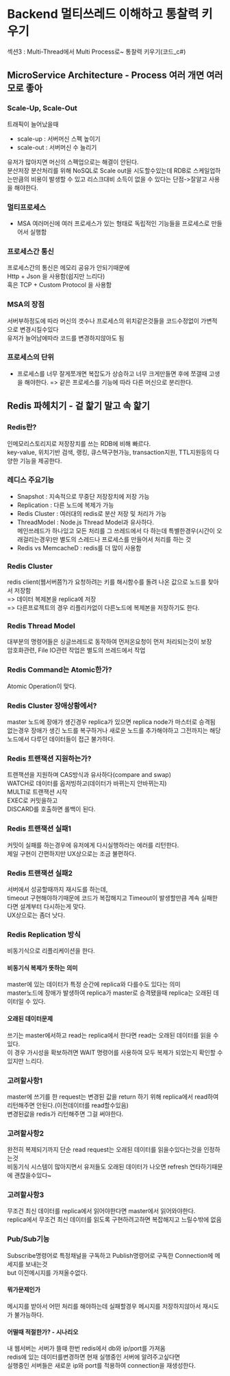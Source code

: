 # Backend 멀티쓰레드 이해하고 통찰력 키우기  
섹션3 : Multi-Thread에서 Multi Process로~ 통찰력 키우기(코드_c#)  

## MicroService Architecture - Process 여러 개면 여러모로 좋아
### Scale-Up, Scale-Out
트래픽이 늘어났을때  
- scale-up : 서버머신 스펙 높이기  
- scale-out : 서버머신 수 늘리기  

유저가 많아지면 머신의 스펙업으로는 해결이 안된다.  
분산저장 분산처리를 위해 NoSQL로 Scale out을 시도할수있는데 RDB로 스케일업하는만큼의 비용이 발생할 수 있고 리스크대비 소득이 없을 수 있다는 단점->잘알고 사용을 해야한다.  

### 멀티프로세스
- MSA 여러머신에 여러 프로세스가 있는 형태로 독립적인 기능들을 프로세스로 만들어서 실행함  

### 프로세스간 통신
프로세스간의 통신은 메모리 공유가 안되기때문에  
Http + Json 을 사용함(쉽지만 느리다)  
혹은 TCP + Custom Protocol 을 사용함  

### MSA의 장점
서버부하정도에 따라 머신의 갯수나 프로세스의 위치같은것들을 코드수정없이 가변적으로 변경시킬수있다  
유저가 늘어남에따라 코드를 변경하지않아도 됨

### 프로세스의 단위
- 프로세스를 너무 잘게쪼개면 복잡도가 상승하고 너무 크게만들면 후에 쪼갤때 고생을 해야한다. => 같은 프로세스를 기능에 따라 다른 머신으로 분리한다.  

## Redis 파헤치기 - 겉 핥기 말고 속 핥기
### Redis란?
인메모리스토리지로 저장장치를 쓰는 RDB에 비해 빠르다.  
key-value, 위치기반 검색, 랭킹, 큐스택구현가능, transaction지원, TTL지원등의 다양한 기능을 제공한다.  

### 레디스 주요기능
- Snapshot : 지속적으로 무중단 저장장치에 저장 가능  
- Replication : 다른 노드에 복제가 가능  
- Redis Cluster : 여러대의 redis로 분산 저장 및 처리가 가능  
- ThreadModel : Node.js Thread Model과 유사하다.  
메인쓰레드가 하나있고 모든 처리를 그 쓰레드에서 다 하는데 특별한경우(시간이 오래걸리는경우)만 별도의 스레드나 프로세스를 만들어서 처리를 하는 것  
- Redis vs MemcacheD : redis를 더 많이 사용함  

### Redis Cluster
redis client(웹서버쯤?)가 요청하려는 키를 해시함수를 돌려 나온 값으로 노드를 찾아서 저장함  
=> 데이터 복제본을 replica에 저장  
=> 다른프로젝트의 경우 리플리카없이 다른노드에 복제본을 저장하기도 한다.  

### Redis Thread Model
대부분의 명령어들은 싱글쓰레드로 동작하여 먼저온요청이 먼저 처리되는것이 보장  
암호화관련, File IO관련 작업은 별도의 쓰레드에서 작업  

### Redis Command는 Atomic한가?
Atomic Operation이 맞다.  

### Redis Cluster 장애상황에서?
master 노드에 장애가 생긴경우
replica가 있으면 replica node가 마스터로 승격됨  
없는경우 장애가 생긴 노드를 복구하거나 새로운 노드를 추가해야하고 그전까지는 해당 노드에서 다루던 데이터들이 접근 불가하다.  

### Redis 트랜잭션 지원하는가?
트랜잭션을 지원하며 CAS방식과 유사하다(compare and swap)  
WATCH로 데이터를 옵저빙하고(데이터가 바뀌는지 안바뀌는지)  
MULTI로 트랜잭션 시작  
EXEC로 커밋을하고  
DISCARD를 호출하면 롤백이 된다.  

### Redis 트랜잭션 실패1
커밋이 실패를 하는경우에 유저에게 다시실행하라는 에러를 리턴한다.  
제일 구현이 간편하지만 UX상으로는 조금 불편하다.  

### Redis 트랜잭션 실패2  
서버에서 성공할때까지 재시도를 하는데,  
timeout 구현해야하기때문에 코드가 복잡해지고 Timeout이 발생할만큼 계속 실패한다면 설계부터 다시하는게 맞다.  
UX상으로는 좀더 낫다.  

### Redis Replication 방식
비동기식으로 리플리케이션을 한다.  

#### 비동기식 복제가 뜻하는 의미
master에 있는 데이터가 특정 순간에 replica와 다를수도 있다는 의미  
master노드에 장애가 발생하여 replica가 master로 승격됐을때 replica는 오래된 데이터일 수 있다.  

#### 오래된 데이터문제
쓰기는 master에서하고 read는 replica에서 한다면 read는 오래된 데이터를 읽을 수 있다.  
이 경우 가시성을 확보하려면 WAIT 명령어를 사용하여 모두 복제가 되었는지 확인할 수 있지만 느리다.  

### 고려할사항1
master에 쓰기를 한 request는 변경된 값을 return 하기 위해 replica에서 read하여 리턴해주면 안된다.(이전데이터를 read할수있음)  
변경된값을 redis가 리턴해주면 그걸 써야한다.  

### 고려할사항2
완전히 복제되기까지 단순 read request는 오래된 데이터를 읽을수있다는것을 인정하는것  
비동기식 시스템이 많아지면서 유저들도 오래된 데이터가 나오면 refresh 연타하기때문에 괜찮을수있다~

### 고려할사항3
무조건 최신 데이터를 replica에서 읽어야한다면 master에서 읽어와야한다.  
replica에서 무조건 최신 데이터를 읽도록 구현하려고하면 복잡해지고 느릴수밖에 없음  

### Pub/Sub기능
Subscribe명령어로 특정채널을 구독하고 Publish명령어로 구독한 Connection에 메세지를 보내는것  
but 이전메시지를 가져올수없다.  

#### 뭐가문제인가  
메시지를 받아서 어떤 처리를 해야하는데 실패할경우 메시지를 저장하지않아서 재시도가 불가능하다.  

#### 어떨때 적절한가? - 시나리오
내 웹서버는 서버가 뜰때 한번 redis에서 db와 ip/port를 가져옴  
redis에 있는 데이터를변경하면 현재 실행중인 서버에 알려주고싶다면  
실행중인 서버들은 새로운 ip와 port를 적용하여 connection을 재생성한다.  

